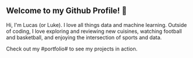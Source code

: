 ## Welcome to my Github Profile! 👋

Hi, I'm Lucas (or Luke). I love all things data and machine learning. Outside of coding, I love exploring and reviewing new cuisines, watching football and basketball, and enjoying the intersection of sports and data.

Check out my #portfolio# to see my projects in action. 
<!--
**lmorgan168/lmorgan168** is a ✨ _special_ ✨ repository because its `README.md` (this file) appears on your GitHub profile.

Here are some ideas to get you started:

- 🔭 I’m currently working on ...
- 🌱 I’m currently learning ...
- 👯 I’m looking to collaborate on ...
- 🤔 I’m looking for help with ...
- 💬 Ask me about ...
- 📫 How to reach me: ...
- 😄 Pronouns: ...
- ⚡ Fun fact: ...
-->
